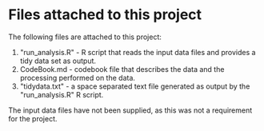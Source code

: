 # Files attached to this project

The following files are attached to this project:

1. "run_analysis.R" - R script that reads the input data files and provides a tidy data set as output.
2. CodeBook.md - codebook file that describes the data and the processing performed on the data.
3. "tidydata.txt" - a space separated text file generated as output by the "run_analysis.R" R script.

The input data files have not been supplied, as this was not a requirement for the project.
